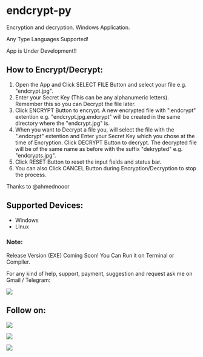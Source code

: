 # endcrypt-py

Encryption and decryption. Windows Application.

Any Type Languages Supported!

App is Under Development!!

## How to Encrypt/Decrypt:
1. Open the App and Click SELECT FILE Button and select your file e.g. "endcrypt.jpg".
2. Enter your Secret Key (This can be any alphanumeric letters). Remember this so you can Decrypt the file later.
3. Click ENCRYPT Button to encrypt. A new encrypted file with ".endcrypt" extention e.g. "endcrypt.jpg.endcrypt" will be created in the same directory where the "endcrypt.jpg" is.
4. When you want to Decrypt a file you, will select the file with the ".endcrypt" extention and Enter your Secret Key which you chose at the time of Encryption. Click DECRYPT Button to decrypt. The decrypted file will be of the same name as before with the suffix "dekrypted" e.g. "endcrypts.jpg".
5. Click RESET Button to reset the input fields and status bar.
6. You can also Click CANCEL Button during Encryption/Decryption to stop the process.

Thanks to @ahmednooor

## Supported Devices:
- Windows
- Linux

### Note:
Release Version (EXE) Coming Soon! You Can Run it on Terminal or Compiler.

For any kind of help, support, payment, suggestion and request ask me on Gmail / Telegram:

<a href="https://t.me/CyberClans"><img src="https://img.shields.io/badge/Telegram-Group%20Telegram%20Join-blue.svg?logo=telegram"></a>

## Follow on:
<p align="left">
<a href="https://github.com/palahsu"><img src="https://img.shields.io/badge/GitHub-Follow%20on%20GitHub-inactive.svg?logo=github"></a>
</p><p align="left">
<a href="https://www.facebook.com/aduri.knox01/"><img src="https://img.shields.io/badge/Facebook-Follow%20on%20Facebook-blue.svg?logo=facebook"></a>
</p><p align="left">
<a href="https://t.me/AD0000000"><img src="https://img.shields.io/badge/Telegram-Contact%20Telegram%20Profile-blue.svg?logo=telegram"></a>
</p><p align="left"> 
